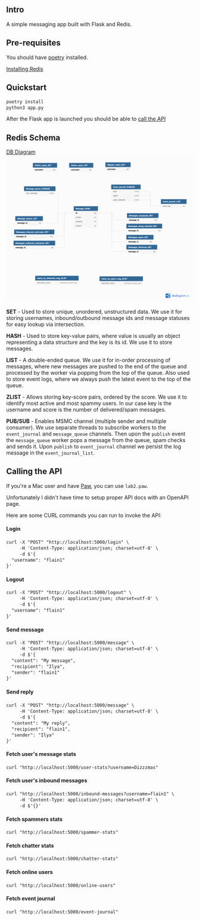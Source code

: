 ## Intro
A simple messaging app built with Flask and Redis.

## Pre-requisites
You should have [poetry](https://python-poetry.org/) installed.

[Installing Redis](https://gist.github.com/tomysmile/1b8a321e7c58499ef9f9441b2faa0aa8)

## Quickstart
```
poetry install
python3 app.py
```
After the Flask app is launched you should be able to [call the API](#calling-the-api)

## Redis Schema
[DB Diagram](https://dbdiagram.io/d/6040b727fcdcb6230b228eda)
![](doc/db_schema.png)

**SET** - Used to store unique, unordered, unstructured data. We use it for storing usernames, inbound/outbound message ids and message statuses for
easy lookup via intersection.

**HASH** - Used to store key-value pairs, where value is usually an object representing a data structure and the key is
its id. We use it to store messages.

**LIST** - A double-ended queue. We use it for in-order processing of messages, where new messages are pushed to the end
of the queue and processed by the worker via popping from the top of the queue. Also used to store event logs, where we 
always push the latest event to the top of the queue.

**ZLIST** - Allows storing key-score pairs, ordered by the score. We use it to identify most active and most spammy
users. In our case key is the username and score is the number of delivered/spam messages.

**PUB/SUB** - Enables MSMC channel (multiple sender and multiple consumer). We use separate threads to subscribe workers
to the `event_journal` and `message_queue` channels. Then upon the `publish` event the `message_queue` worker pops a message
from the queue, spam checks and sends it. Upon `publish` to `event_journal` channel we persist the log message in the
`event_journal_list`.


## Calling the API
If you're a Mac user and have [Paw](https://paw.cloud/), you can use `lab2.paw`.

Unfortunately I didn't have time to setup proper API docs with an OpenAPI page.

Here are some CURL commands you can run to invoke the API:

#### Login
```
curl -X "POST" "http://localhost:5000/login" \
     -H 'Content-Type: application/json; charset=utf-8' \
     -d $'{
  "username": "flain1"
}'
```
#### Logout
```
curl -X "POST" "http://localhost:5000/logout" \
     -H 'Content-Type: application/json; charset=utf-8' \
     -d $'{
  "username": "flain1"
}'
```
#### Send message
```
curl -X "POST" "http://localhost:5000/message" \
     -H 'Content-Type: application/json; charset=utf-8' \
     -d $'{
  "content": "My message",
  "recipient": "Ilya",
  "sender": "flain1"
}'
```
#### Send reply
```
curl -X "POST" "http://localhost:5000/message" \
     -H 'Content-Type: application/json; charset=utf-8' \
     -d $'{
  "content": "My reply",
  "recipient": "flain1",
  "sender": "Ilya"
}'
```
#### Fetch user's message stats
```
curl "http://localhost:5000/user-stats?username=Dizzzmas"
```
#### Fetch user's inbound messages
```
curl "http://localhost:5000/inbound-messages?username=flain1" \
     -H 'Content-Type: application/json; charset=utf-8' \
     -d $'{}'
```
#### Fetch spammers stats
```
curl "http://localhost:5000/spammer-stats"
```
#### Fetch chatter stats
```
curl "http://localhost:5000/chatter-stats"
```
#### Fetch online users
```
curl "http://localhost:5000/online-users"
```
#### Fetch event journal
```
curl "http://localhost:5000/event-journal"
```